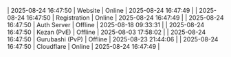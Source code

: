 | 2025-08-24 16:47:50 | Website | Online | 2025-08-24 16:47:49 |
| 2025-08-24 16:47:50 | Registration | Online | 2025-08-24 16:47:49 |
| 2025-08-24 16:47:50 | Auth Server | Offline | 2025-08-18 09:33:31 |
| 2025-08-24 16:47:50 | Kezan (PvE) | Offline | 2025-08-03 17:58:02 |
| 2025-08-24 16:47:50 | Gurubashi (PvP) | Offline | 2025-08-23 21:44:06 |
| 2025-08-24 16:47:50 | Cloudflare | Online | 2025-08-24 16:47:49 |
